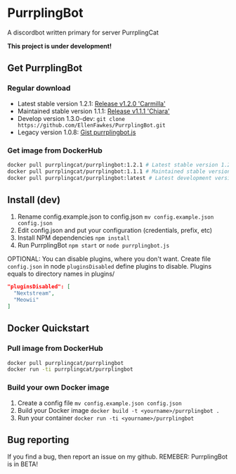 # PurrplingBot
A discordbot written primary for server PurrplingCat

**This project is under development!**

## Get PurrplingBot

### Regular download

* Latest stable version 1.2.1: [Release v1.2.0 'Carmilla'](https://github.com/EllenFawkes/PurrplingBot/releases/tag/1.2.1)
* Maintained stable version 1.1.1: [Release v1.1.1 'Chiara'](https://github.com/EllenFawkes/PurrplingBot/releases/tag/v1.1.1)
* Develop version 1.3.0-dev: `git clone https://github.com/EllenFawkes/PurrplingBot.git`
* Legacy version 1.0.8: [Gist purrplingbot.js](https://gist.github.com/EllenFawkes/db76540a8d4aa124114f9b7bc649e605)

### Get image from DockerHub

```bash
docker pull purrplingcat/purrplingbot:1.2.1 # Latest stable version 1.2.0 'Carmilla'
docker pull purrplingcat/purrplingbot:1.1.1 # Maintained stable version 1.1.1 'Chiara'
docker pull purrplingcat/purrplingbot:latest # Latest development version
```

## Install (dev)

1. Rename config.example.json to config.json `mv config.example.json config.json`
2. Edit config.json and put your configuration (credentials, prefix, etc)
4. Install NPM dependencies `npm install`
5. Run PurrplingBot `npm start` or `node purrplingbot.js`

OPTIONAL:
You can disable plugins, where you don't want. Create file `config.json` in node `pluginsDisabled` define plugins to disable. Plugins equals to directory names in plugins/

```json
"pluginsDisabled": [
  "Nextstream",
  "Meowii"
]
```

## Docker Quickstart

### Pull image from DockerHub

```bash
docker pull purrplingcat/purrplingbot
docker run -ti purrplingcat/purrplingbot
```
### Build your own Docker image

1. Create a config file `mv config.example.json config.json`
2. Build your Docker image `docker build -t <yourname>/purrplingbot .`
3. Run your container `docker run -ti <yourname>/purrplingbot`

## Bug reporting

If you find a bug, then report an issue on my github. REMEBER: PurrplingBot is in BETA!
